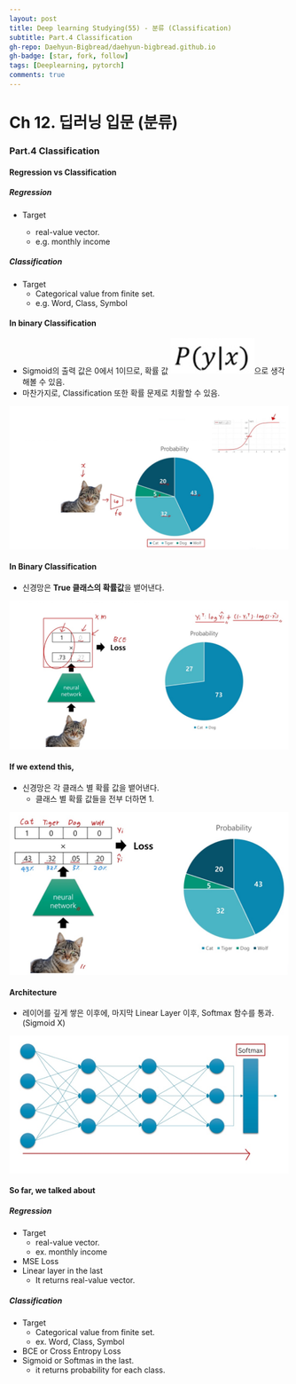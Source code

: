 ```yaml
---
layout: post
title: Deep learning Studying(55) - 분류 (Classification)
subtitle: Part.4 Classification
gh-repo: Daehyun-Bigbread/daehyun-bigbread.github.io
gh-badge: [star, fork, follow]
tags: [Deeplearning, pytorch]
comments: true
---
```


# Ch 12. 딥러닝 입문 (분류)

### Part.4 Classification

#### Regression vs Classification

##### Regression

* Target

  * real-value vector.
  * e.g. monthly income

  

##### Classification

* Target
  * Categorical value from finite set.
  * e.g. Word, Class, Symbol



#### In binary Classification

* Sigmoid의 출력 값은 0에서 1이므로, 확률  값 ![20210720_144949](../../assets/img/20210720_144949.png)으로 생각해볼 수 있음.
* 마찬가지로, Classification 또한 확률 문제로 치활할 수 있음.

![20210731_181447](../../assets/img/20210731_181447.png)



#### In Binary Classification

* 신경망은 **True 클래스의 확률값**을 뱉어낸다.

![20210731_182508](../../assets/img/20210731_182508.png)



#### If we extend this,

* 신경망은 각 클래스 별 확률 값을 뱉어낸다.
  * 클래스 별 확률 값들을 전부 더하면 1.

![20210731_183348](../../assets/img/20210731_183348.png)



#### Architecture

* 레이어를 깊게 쌓은 이후에, 마지막 Linear Layer 이후, Softmax 함수를 통과. (Sigmoid X)

![20210731_183755](../../assets/img/20210731_183755.png)



#### So far, we talked about

##### Regression

* Target
  * real-value vector.
  * ex. monthly income
* MSE Loss
* Linear layer in the last
  * It returns real-value vector.



##### Classification

* Target
  * Categorical value from finite set.
  * ex. Word, Class, Symbol
* BCE or Cross Entropy Loss
* Sigmoid or Softmas in the last.
  * it returns probability for each class.
